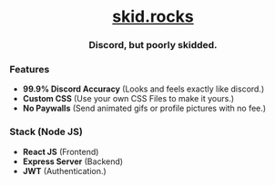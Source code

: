 <h1 align="center"> <a href="https://skid.rocks">skid.rocks</a></h1>
<h3 align="center">Discord, but poorly skidded.</h1>


### Features
* **99.9% Discord Accuracy** (Looks and feels exactly like discord.)
* **Custom CSS** (Use your own CSS Files to make it yours.)
* **No Paywalls** (Send animated gifs or profile pictures with no fee.)

### Stack (Node JS)
* **React JS** (Frontend)
* **Express Server** (Backend)
* **JWT** (Authentication.)